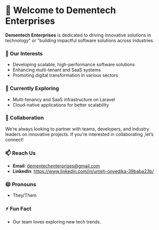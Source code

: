 # 👋 Welcome to Dementech Enterprises

**Dementech Enterprises** is dedicated to driving innovative solutions in technology" or "building impactful software solutions across industries.

### 👀 Our Interests
- Developing scalable, high-performance software solutions
- Enhancing multi-tenant and SaaS systems
- Promoting digital transformation in various sectors

### 🌱 Currently Exploring
- Multi-tenancy and SaaS infrastructure on Laravel
- Cloud-native applications for better scalability

### 💼 Collaboration
We’re always looking to partner with teams, developers, and industry leaders on innovative projects. If you’re interested in collaborating ,let’s connect!

### 📫 Reach Us
- **Email**: dementechenterprises@gmail.com
- **LinkedIn**: https://www.linkedin.com/in/umeh-onyedika-39baba23b/

### 😄 Pronouns
- They/Them

### ⚡ Fun Fact
- Our team loves exploring new tech trends.

